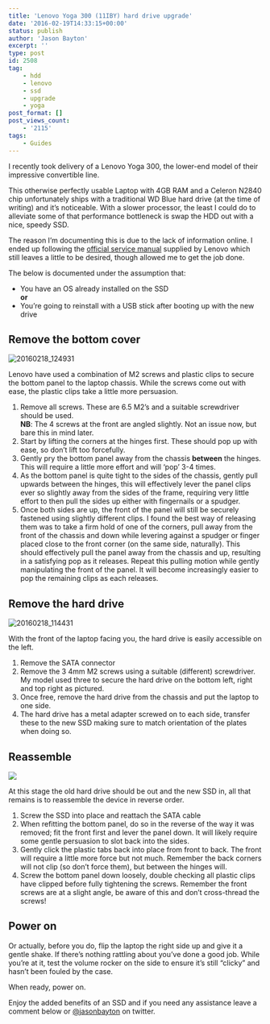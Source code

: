 ```yaml
---
title: 'Lenovo Yoga 300 (11IBY) hard drive upgrade'
date: '2016-02-19T14:33:15+00:00'
status: publish
author: 'Jason Bayton'
excerpt: ''
type: post
id: 2508
tag:
    - hdd
    - lenovo
    - ssd
    - upgrade
    - yoga
post_format: []
post_views_count:
    - '2115'
tags:
    - Guides
---
```

I recently took delivery of a Lenovo Yoga 300, the lower-end model of their impressive convertible line.

This otherwise perfectly usable Laptop with 4GB RAM and a Celeron N2840 chip unfortunately ships with a traditional WD Blue hard drive (at the time of writing) and it’s noticeable. With a slower processor, the least I could do to alleviate some of that performance bottleneck is swap the HDD out with a nice, speedy SSD.

The reason I’m documenting this is due to the lack of information online. I ended up following the [official service manual](https://cdn.bayton.org/download/lenovo_yoga_300_hmm_201510.pdf) supplied by Lenovo which still leaves a little to be desired, though allowed me to get the job done.

The below is documented under the assumption that:

- You have an OS already installed on the SSD  
  **or**
- You’re going to reinstall with a USB stick after booting up with the new drive

Remove the bottom cover
-----------------------

![20160218_124931](https://cdn.bayton.org/uploads/2016/02/20160218_124931.jpg)

Lenovo have used a combination of M2 screws and plastic clips to secure the bottom panel to the laptop chassis. While the screws come out with ease, the plastic clips take a little more persuasion.

1. Remove all screws. These are 6.5 M2’s and a suitable screwdriver should be used.  
  **NB**: The 4 screws at the front are angled slightly. Not an issue now, but bare this in mind later.
2. Start by lifting the corners at the hinges first. These should pop up with ease, so don’t lift too forcefully.
3. Gently pry the bottom panel away from the chassis **between** the hinges. This will require a little more effort and will ‘pop’ 3-4 times.
4. As the bottom panel is quite tight to the sides of the chassis, gently pull upwards between the hinges, this will effectively lever the panel clips ever so slightly away from the sides of the frame, requiring very little effort to then pull the sides up either with fingernails or a spudger.
5. Once both sides are up, the front of the panel will still be securely fastened using slightly different clips. I found the best way of releasing them was to take a firm hold of one of the corners, pull away from the front of the chassis and down while levering against a spudger or finger placed close to the front corner (on the same side, naturally). This should effectively pull the panel away from the chassis and up, resulting in a satisfying pop as it releases. Repeat this pulling motion while gently manipulating the front of the panel. It will become increasingly easier to pop the remaining clips as each releases.

Remove the hard drive
---------------------

![20160218_114431](https://cdn.bayton.org/uploads/2016/02/20160218_114431.jpg)

With the front of the laptop facing you, the hard drive is easily accessible on the left.

1. Remove the SATA connector
2. Remove the 3 4mm M2 screws using a suitable (different) screwdriver. My model used three to secure the hard drive on the bottom left, right and top right as pictured.
3. Once free, remove the hard drive from the chassis and put the laptop to one side.
4. The hard drive has a metal adapter screwed on to each side, transfer these to the new SSD making sure to match orientation of the plates when doing so.

Reassemble
----------

![](https://cdn.bayton.org/uploads/2016/02/IMG-20160217-WA0001.jpeg)

At this stage the old hard drive should be out and the new SSD in, all that remains is to reassemble the device in reverse order.

1. Screw the SSD into place and reattach the SATA cable
2. When refitting the bottom panel, do so in the reverse of the way it was removed; fit the front first and lever the panel down. It will likely require some gentle persuasion to slot back into the sides.
3. Gently click the plastic tabs back into place from front to back. The front will require a little more force but not much. Remember the back corners will not clip (so don’t force them), but between the hinges will.
4. Screw the bottom panel down loosely, double checking all plastic clips have clipped before fully tightening the screws. Remember the front screws are at a slight angle, be aware of this and don’t cross-thread the screws!

Power on
--------

Or actually, before you do, flip the laptop the right side up and give it a gentle shake. If there’s nothing rattling about you’ve done a good job. While you’re at it, test the volume rocker on the side to ensure it’s still “clicky” and hasn’t been fouled by the case.

When ready, power on.

Enjoy the added benefits of an SSD and if you need any assistance leave a comment below or [@jasonbayton](//twitter.com/jasonbayton) on twitter.